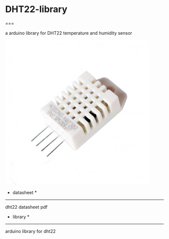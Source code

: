 # DHT22-library
===


a arduino library for DHT22 temperature and humidity sensor

[![dht22](images/dht22.jpg)](http://www.lembed.org/components/17-temperature-and-humidity-sensor-dht22-.html)


* datasheet *
---
dht22 datasheet pdf


* library *
---

arduino library for dht22

